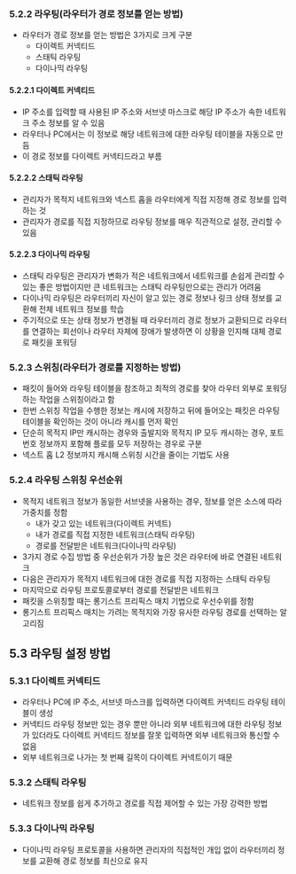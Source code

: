 ### 5.2.2 라우팅(라우터가 경로 정보를 얻는 방법)

-   라우터가 경로 정보를 얻는 방법은 3가지로 크게 구분
    -   다이렉트 커넥티드
    -   스태틱 라우팅
    -   다이나믹 라우팅

#### 5.2.2.1 다이렉트 커넥티드

-   IP 주소를 입력할 때 사용된 IP 주소와 서브넷 마스크로 해당 IP 주소가 속한 네트워크 주소 정보를 알 수 있음
-   라우터나 PC에서는 이 정보로 해당 네트워크에 대한 라우팅 테이블을 자동으로 만듬
-   이 경로 정보를 다이렉트 커넥티드라고 부름

#### 5.2.2.2 스태틱 라우팅

-   관리자가 목적지 네트워크와 넥스트 홉을 라우터에게 직접 지정해 경로 정보를 입력하는 것
-   관리자가 경로를 직접 지정하므로 라우팅 정보를 매우 직관적으로 설정, 관리할 수 있음

#### 5.2.2.3 다이나믹 라우팅

-   스태틱 라우팅은 관리자가 변화가 적은 네트워크에서 네트워크를 손쉽게 관리할 수 있는 좋은 방법이지만 큰 네트워크는 스태틱 라우팅만으로는 관리가 어려움
-   다이나믹 라우팅은 라우터끼리 자신이 알고 있는 경로 정보나 링크 상태 정보를 교환해 전체 네트워크 정보를 학습
-   주기적으로 또는 상태 정보가 변경될 때 라우터끼리 경로 정보가 교환되므로 라우터를 연결하는 회선이나 라우터 자체에 장애가 발생하면 이 상황을 인지해 대체 경로로 패킷을 포워딩

### 5.2.3 스위칭(라우터가 경로를 지정하는 방법)

-   패킷이 들어와 라우팅 테이블을 참조하고 최적의 경로를 찾아 라우터 외부로 포워딩하는 작업을 스위칭이라고 함
-   한번 스위칭 작업을 수행한 정보는 캐시에 저장하고 뒤에 들어오는 패킷은 라우팅 테이블을 확인하는 것이 아니라 캐시를 먼저 확인
-   단순히 목적지 IP만 캐시하는 경우와 출발지와 목적지 IP 모두 캐시하는 경우, 포트 번호 정보까지 포함해 플로를 모두 저장하는 경우로 구분
-   넥스트 홉 L2 정보까지 캐시해 스위칭 시간을 줄이는 기법도 사용

### 5.2.4 라우팅 스위칭 우선순위

-   목적지 네트워크 정보가 동일한 서브넷을 사용하는 경우, 정보를 얻은 소스에 따라 가중치를 정함
    -   내가 갖고 있는 네트워크(다이렉트 커넥트)
    -   내가 경로를 직접 지정한 네트워크(스태틱 라우팅)
    -   경로를 전달받은 네트워크(다이나믹 라우팅)
-   3가지 경로 수집 방법 중 우선순위가 가장 높은 것은 라우터에 바로 연결된 네트워크
-   다음은 관리자가 목적지 네트워크에 대한 경로를 직접 지정하는 스태틱 라우팅
-   마지막으로 라우팅 프로토콜로부터 경로를 전달받은 네트워크
-   패킷을 스위칭할 때는 롱기스트 프리픽스 매치 기법으로 우선수위를 정함
-   롱기스트 프리픽스 매치는 가려는 목적지와 가장 유사한 라우팅 경로를 선택하는 알고리짐

## 5.3 라우팅 설정 방법

### 5.3.1 다이렉트 커넥티드

-   라우터나 PC에 IP 주소, 서브넷 마스크를 입력하면 다이렉트 커넥티드 라우팅 테이블이 생성
-   커넥티드 라우팅 정보만 있는 경우 뿐만 아니라 외부 네트워크에 대한 라우팅 정보가 있더라도 다이렉트 커넥티드 정보를 잘못 입력하면 외부 네트워크와 통신할 수 없음
-   외부 네트워크로 나가는 첫 번째 길목이 다이렉트 커넥트이기 때문

### 5.3.2 스태틱 라우팅

-   네트워크 정보를 쉽게 추가하고 경로를 직접 제어할 수 있는 가장 강력한 방법

### 5.3.3 다이나믹 라우팅

-   다이나믹 라우팅 프로토콜을 사용하면 관리자의 직접적인 개입 없이 라우터끼리 정보를 교환해 경로 정보를 최신으로 유지
